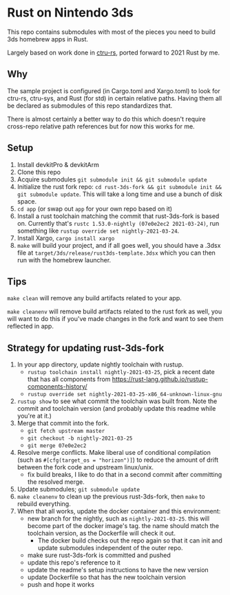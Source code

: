 # Rust on Nintendo 3ds

This repo contains submodules with most of the pieces you need to build 3ds homebrew apps in Rust.

Largely based on work done in [ctru-rs](https://github.com/rust3ds/ctru-rs), ported forward to 2021 Rust by me.

## Why

The sample project is configured (in Cargo.toml and Xargo.toml) to look for ctru-rs, ctru-sys, and Rust (for std) in certain relative paths. Having them all be declared as submodules of this repo standardizes that.

There is almost certainly a better way to do this which doesn't require cross-repo relative path references but for now this works for me.

## Setup

1. Install devkitPro & devkitArm
2. Clone this repo
3. Acquire submodules `git submodule init && git submodule update`
4. Initialize the rust fork repo: `cd rust-3ds-fork && git submodule init && git submodule update`. This will take a long time and use a bunch of disk space.
5. `cd app` (or swap out `app` for your own repo based on it)
6. Install a rust toolchain matching the commit that rust-3ds-fork is based on. Currently that's `rustc 1.53.0-nightly (07e0e2ec2 2021-03-24)`, run something like `rustup override set nightly-2021-03-24`.
7. Install Xargo, `cargo install xargo`
8. `make` will build your project, and if all goes well, you should have a .3dsx file at `target/3ds/release/rust3ds-template.3dsx` which you can then run with the homebrew launcher.

## Tips

`make clean` will remove any build artifacts related to your app.

`make cleanenv` will remove build artifacts related to the rust fork as well, you will want to do this if you've made changes in the fork and want to see them reflected in app.

## Strategy for updating rust-3ds-fork

1. In your app directory, update nightly toolchain with rustup.
    - `rustup toolchain install nightly-2021-03-25`, pick a recent date that has all components from https://rust-lang.github.io/rustup-components-history/
    - `rustup override set nightly-2021-03-25-x86_64-unknown-linux-gnu`
2. `rustup show` to see what commit the toolchain was built from. Note the commit and toolchain version (and probably update this readme while you're at it.)
3. Merge that commit into the fork.
    - `git fetch upstream master`
    - `git checkout -b nightly-2021-03-25`
    - `git merge 07e0e2ec2`
4. Resolve merge conflicts. Make liberal use of conditional compilation (such as `#[cfg(target_os = "horizon")]`) to reduce the amount of drift between the fork code and upstream linux/unix.
    - fix build breaks, I like to do that in a second commit after committing the resolved merge.
5. Update submodules; `git submodule update`
6. `make cleanenv` to clean up the previous rust-3ds-fork, then `make` to rebuild everything.
7. When that all works, update the docker container and this environment:
    - new branch for the nightly, such as `nightly-2021-03-25`. this will become part of the docker image's tag. the name should match the toolchain version, as the Dockerfile will check it out.
        - The docker build checks out the repo again so that it can init and update submodules independent of the outer repo.
    - make sure rust-3ds-fork is committed and pushed
    - update this repo's reference to it
    - update the readme's setup instructions to have the new version
    - update Dockerfile so that has the new toolchain version
    - push and hope it works